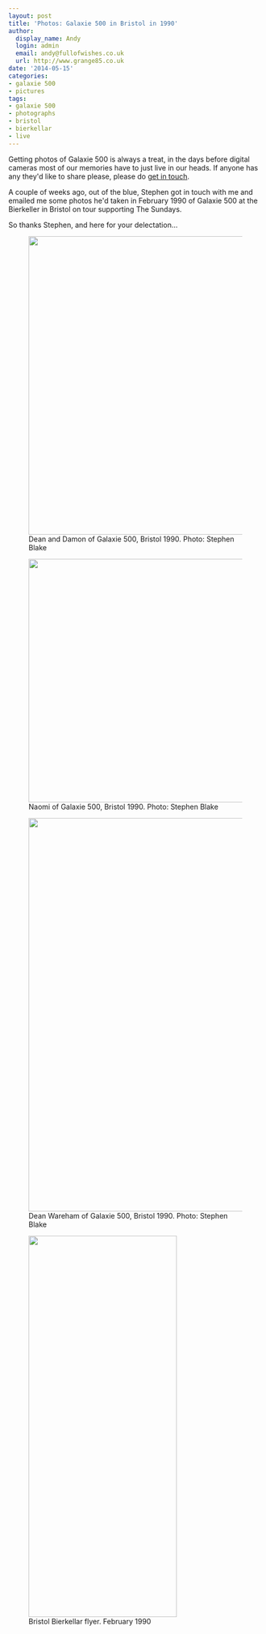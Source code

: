 ```yaml
---
layout: post
title: 'Photos: Galaxie 500 in Bristol in 1990'
author:
  display_name: Andy
  login: admin
  email: andy@fullofwishes.co.uk
  url: http://www.grange85.co.uk
date: '2014-05-15'
categories:
- galaxie 500
- pictures
tags:
- galaxie 500
- photographs
- bristol
- bierkellar
- live
---
```

<p>Getting photos of Galaxie 500 is always a treat, in the days before digital cameras most of our memories have to just live in our heads. If anyone has any they'd like to share please, please do <a href="/about/" title="Contact me">get in touch</a>.</p>
<p>A couple of weeks ago, out of the blue, Stephen got in touch with me and emailed me some photos he'd taken in February 1990 of Galaxie 500 at the Bierkeller in Bristol on tour supporting The Sundays. </p>
<p>So thanks Stephen, and here for your delectation...</p>
<p><figure class="caption aligncenter"><img src="https://media.fullofwishes.co.uk/01-galaxie_500/show_assets/1990-02-07/19900207-g500-bristol-01.jpg" width="787" height="591" class /><figcaption class="caption-text"> Dean and Damon of Galaxie 500, Bristol 1990. Photo: Stephen Blake</figcaption></figure>
<p><figure class="caption aligncenter"><img src="https://media.fullofwishes.co.uk/01-galaxie_500/show_assets/1990-02-07/19900207-g500-bristol-02.jpg" width="642" height="482" class /><figcaption class="caption-text"> Naomi of Galaxie 500, Bristol 1990. Photo: Stephen Blake</figcaption></figure>
<p><figure class="caption aligncenter"><img src="https://media.fullofwishes.co.uk/01-galaxie_500/show_assets/1990-02-07/19900207-g500-bristol-03.jpg" width="584" height="779" class /><figcaption class="caption-text"> Dean Wareham of Galaxie 500, Bristol 1990. Photo: Stephen Blake</figcaption></figure>
<p><figure class="caption aligncenter"><img src="https://media.fullofwishes.co.uk/01-galaxie_500/show_assets/1990-02-07/19900207-g500-bristol-flyer.jpg" width="294" height="755" class /><figcaption class="caption-text"> Bristol Bierkellar flyer. February 1990</figcaption></figure>
